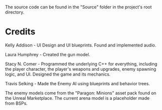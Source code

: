 
The source code can be found in the "Source" folder in the project's root directory.

# Credits

Kelly Addison - UI Design and UI blueprints. Found and implemented audio.

Laura Humphrey - Created the gun model.

Stacy N. Comer - Programmed the underlying C++ for everything, including the player character, the player's weapons and upgrades, enemy spawning logic, and UI. Designed the game and its mechanics.

Travis Selking - Made the Enemy AI using blueprints and behavior trees.



The enemy models come from the "Paragon: Minions" asset pack found on the Unreal Marketplace. The current arena model is a placeholder made from BSPs.
